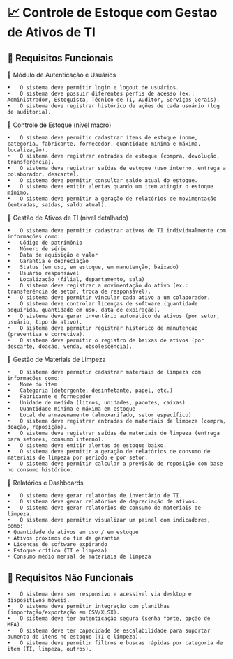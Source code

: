 # 📈 Controle de Estoque com Gestao de Ativos de TI

## 📌 Requisitos Funcionais

  🔹 Módulo de Autenticação e Usuários
  
    •	O sistema deve permitir login e logout de usuários.
    •	O sistema deve possuir diferentes perfis de acesso (ex.: Administrador, Estoquista, Técnico de TI, Auditor, Serviços Gerais).
    •	O sistema deve registrar histórico de ações de cada usuário (log de auditoria).
    
  🔹 Controle de Estoque (nível macro)
  
    •	O sistema deve permitir cadastrar itens de estoque (nome, categoria, fabricante, fornecedor, quantidade mínima e máxima, localização).
    •	O sistema deve registrar entradas de estoque (compra, devolução, transferência).
    •	O sistema deve registrar saídas de estoque (uso interno, entrega a colaborador, descarte).
    •	O sistema deve permitir consultar saldo atual do estoque.
    •	O sistema deve emitir alertas quando um item atingir o estoque mínimo.
    •	O sistema deve permitir a geração de relatórios de movimentação (entradas, saídas, saldo atual).
  
  🔹 Gestão de Ativos de TI (nível detalhado)
  
    •	O sistema deve permitir cadastrar ativos de TI individualmente com informações como:
    •	Código de patrimônio
    •	Número de série
    •	Data de aquisição e valor
    •	Garantia e depreciação
    •	Status (em uso, em estoque, em manutenção, baixado)
    •	Usuário responsável
    •	Localização (filial, departamento, sala)
    •	O sistema deve registrar a movimentação do ativo (ex.: transferência de setor, troca de responsável).
    •	O sistema deve permitir vincular cada ativo a um colaborador.
    •	O sistema deve controlar licenças de software (quantidade adquirida, quantidade em uso, data de expiração).
    •	O sistema deve gerar inventário automático de ativos (por setor, usuário, tipo de ativo).
    •	O sistema deve permitir registrar histórico de manutenção (preventiva e corretiva).
    •	O sistema deve permitir o registro de baixas de ativos (por descarte, doação, venda, obsolescência).
  
  🔹 Gestão de Materiais de Limpeza
  
    •	O sistema deve permitir cadastrar materiais de limpeza com informações como:
    •	Nome do item
    •	Categoria (detergente, desinfetante, papel, etc.)
    •	Fabricante e fornecedor
    •	Unidade de medida (litros, unidades, pacotes, caixas)
    •	Quantidade mínima e máxima em estoque
    •	Local de armazenamento (almoxarifado, setor específico)
    •	O sistema deve registrar entradas de materiais de limpeza (compra, doação, reposição).
    •	O sistema deve registrar saídas de materiais de limpeza (entrega para setores, consumo interno).
    •	O sistema deve emitir alertas de estoque baixo.
    •	O sistema deve permitir a geração de relatórios de consumo de materiais de limpeza por período e por setor.
    •	O sistema deve permitir calcular a previsão de reposição com base no consumo histórico.
  
  🔹 Relatórios e Dashboards
  
    •	O sistema deve gerar relatórios de inventário de TI.
    •	O sistema deve gerar relatórios de depreciação de ativos.
    •	O sistema deve gerar relatórios de consumo de materiais de limpeza.
    •	O sistema deve permitir visualizar um painel com indicadores, como:
    • Quantidade de ativos em uso / em estoque
    • Ativos próximos do fim da garantia
    • Licenças de software expirando
    • Estoque crítico (TI e limpeza)
    • Consumo médio mensal de materiais de limpeza
  
## 📌 Requisitos Não Funcionais

    •	O sistema deve ser responsivo e acessível via desktop e dispositivos móveis.
    •	O sistema deve permitir integração com planilhas (importação/exportação em CSV/XLSX).
    •	O sistema deve ter autenticação segura (senha forte, opção de MFA).
    •	O sistema deve ter capacidade de escalabilidade para suportar aumento de itens no estoque (TI e limpeza).
    •	O sistema deve permitir filtros e buscas rápidas por categoria de item (TI, limpeza, outros).

